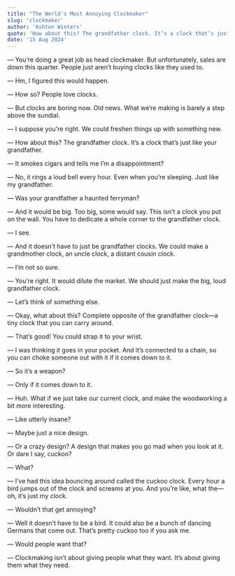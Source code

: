 ```yaml
---
title: "The World's Most Annoying Clockmaker"
slug: 'clockmaker'
author: 'Ashton Winters'
quote: 'How about this? The grandfather clock. It’s a clock that’s just like your grandfather. It smokes cigars and tells me I’m a disappointment?'
date: '15 Aug 2024'
---
```


— You’re doing a great job as head clockmaker. But unfortunately, sales are down this quarter. People just aren’t buying clocks like they used to.

— Hm, I figured this would happen.

— How so? People love clocks.

— But clocks are boring now. Old news. What we’re making is barely a step above the sundial.

— I suppose you're right. We could freshen things up with something new.

— How about this? The grandfather clock. It’s a clock that’s just like your grandfather.

— It smokes cigars and tells me I’m a disappointment?

— No, it rings a loud bell every hour. Even when you’re sleeping. Just like my grandfather.

— Was your grandfather a haunted ferryman?

— And it would be big. Too big, some would say. This isn’t a clock you put on the wall. You have to dedicate a whole corner to the grandfather clock.

— I see.

— And it doesn’t have to just be grandfather clocks. We could make a grandmother clock, an uncle clock, a distant cousin clock.

— I’m not so sure.

— You’re right. It would dilute the market. We should just make the big, loud grandfather clock.

— Let’s think of something else.

— Okay, what about this? Complete opposite of the grandfather clock—a tiny clock that you can carry around.

— That’s good! You could strap it to your wrist.

— I was thinking it goes in your pocket. And it’s connected to a chain, so you can choke someone out with it if it comes down to it.

— So it’s a weapon?

— Only if it comes down to it.

— Huh. What if we just take our current clock, and make the woodworking a bit more interesting.

— Like utterly insane?

— Maybe just a nice design.

— Or a crazy design? A design that makes you go mad when you look at it. Or dare I say, cuckoo?

— What?

— I’ve had this idea bouncing around called the cuckoo clock. Every hour a bird jumps out of the clock and screams at you. And you’re like, what the—oh, it’s just my clock.

— Wouldn’t that get annoying?

— Well it doesn’t have to be a bird. It could also be a bunch of dancing Germans that come out. That’s pretty cuckoo too if you ask me.

— Would people want that?

— Clockmaking isn’t about giving people what they want. It’s about giving them what they need.